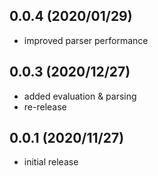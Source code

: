 ## 0.0.4 (2020/01/29)
* improved parser performance

## 0.0.3 (2020/12/27)
* added evaluation & parsing
* re-release

## 0.0.1 (2020/11/27)
* initial release
